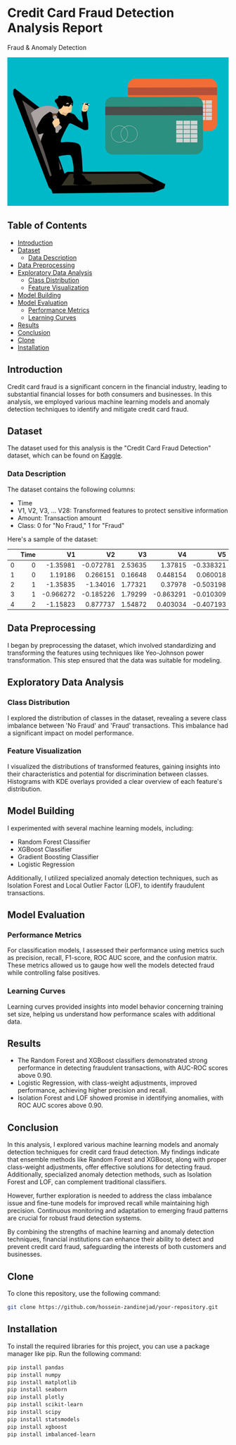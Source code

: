 # Credit Card Fraud Detection Analysis Report
Fraud &amp; Anomaly Detection

![fraud](/fraud.png)

## Table of Contents

- [Introduction](#introduction)
- [Dataset](#dataset)
  - [Data Description](#data-description)
- [Data Preprocessing](#data-preprocessing)
- [Exploratory Data Analysis](#exploratory-data-analysis)
  - [Class Distribution](#class-distribution)
  - [Feature Visualization](#feature-visualization)
- [Model Building](#model-building)
- [Model Evaluation](#model-evaluation)
  - [Performance Metrics](#performance-metrics)
  - [Learning Curves](#learning-curves)
- [Results](#results)
- [Conclusion](#conclusion)
- [Clone](#clone)
- [Installation](#installation)

## Introduction

Credit card fraud is a significant concern in the financial industry, leading to substantial financial losses for both consumers and businesses. In this analysis, we employed various machine learning models and anomaly detection techniques to identify and mitigate credit card fraud.

## Dataset

The dataset used for this analysis is the "Credit Card Fraud Detection" dataset, which can be found on [Kaggle](https://www.kaggle.com/datasets/mlg-ulb/creditcardfraud).

### Data Description

The dataset contains the following columns:

- Time
- V1, V2, V3, ... V28: Transformed features to protect sensitive information
- Amount: Transaction amount
- Class: 0 for "No Fraud," 1 for "Fraud"

Here's a sample of the dataset:

|    |   Time |       V1 |        V2 |       V3 |        V4 |       V5 |       V6 |       V7 |       V8 |        V9 | ... |      V21 |        V22 |        V23 |      V24 |        V25 |        V26 |        V27 |       V28 |   Amount |   Class |
|---:|-------:|---------:|----------:|---------:|----------:|---------:|---------:|---------:|---------:|----------:|---:|---------:|-----------:|-----------:|---------:|-----------:|-----------:|-----------:|----------:|---------:|--------:|
|  0 |      0 | -1.35981 | -0.072781 |  2.53635 |   1.37815 | -0.338321 |  0.462388 |  0.239599 |  0.098698 |  0.363787 | ... | -0.018307 |  0.277838  | -0.110474  |  0.066928 |  0.128539  | -0.189115  |  0.133558  | -0.021053 |  149.62 |       0 |
|  1 |      0 |  1.19186 |  0.266151 |  0.16648 |   0.448154 |  0.060018 | -0.082361 | -0.078803 |  0.085102 | -0.255425 | ... | -0.225775 | -0.638672  |  0.101288  | -0.339846 |  0.16717   |  0.125895  | -0.008983  |  0.014724 |    2.69 |       0 |
|  2 |      1 | -1.35835 | -1.34016  |  1.77321 |   0.37978  | -0.503198 |  1.800499 |  0.791461 |  0.247676 | -1.51465  | ... |  0.247998 |  0.771679  |  0.909412  | -0.689281 | -0.327642  | -0.139097  | -0.055353  | -0.059752 |  378.66 |       0 |
|  3 |      1 | -0.966272| -0.185226 |  1.79299 |  -0.863291 | -0.010309 |  1.247203 |  0.237609 |  0.377436 | -1.38702  | ... | -0.1083   |  0.00527396| -0.190321  | -1.175575 |  0.647376  | -0.221929  |  0.062723  |  0.061458 |  123.5  |       0 |
|  4 |      2 | -1.15823 |  0.877737 |  1.54872 |   0.403034 | -0.407193 |  0.095921 |  0.592941 | -0.270533 |  0.817739 | ... | -0.009431 |  0.798278  | -0.137458  |  0.141267 | -0.20601   |  0.502292  |  0.219422  |  0.215153 |   69.99 |       0 |

## Data Preprocessing

I began by preprocessing the dataset, which involved standardizing and transforming the features using techniques like Yeo-Johnson power transformation. This step ensured that the data was suitable for modeling.

## Exploratory Data Analysis

### Class Distribution

I explored the distribution of classes in the dataset, revealing a severe class imbalance between 'No Fraud' and 'Fraud' transactions. This imbalance had a significant impact on model performance.

### Feature Visualization

I visualized the distributions of transformed features, gaining insights into their characteristics and potential for discrimination between classes. Histograms with KDE overlays provided a clear overview of each feature's distribution.

## Model Building

I experimented with several machine learning models, including:

- Random Forest Classifier
- XGBoost Classifier
- Gradient Boosting Classifier
- Logistic Regression

Additionally, I utilized specialized anomaly detection techniques, such as Isolation Forest and Local Outlier Factor (LOF), to identify fraudulent transactions.

## Model Evaluation

### Performance Metrics

For classification models, I assessed their performance using metrics such as precision, recall, F1-score, ROC AUC score, and the confusion matrix. These metrics allowed us to gauge how well the models detected fraud while controlling false positives.

### Learning Curves

Learning curves provided insights into model behavior concerning training set size, helping us understand how performance scales with additional data.

## Results

- The Random Forest and XGBoost classifiers demonstrated strong performance in detecting fraudulent transactions, with AUC-ROC scores above 0.90.
- Logistic Regression, with class-weight adjustments, improved performance, achieving higher precision and recall.
- Isolation Forest and LOF showed promise in identifying anomalies, with ROC AUC scores above 0.90.

## Conclusion

In this analysis, I explored various machine learning models and anomaly detection techniques for credit card fraud detection. My findings indicate that ensemble methods like Random Forest and XGBoost, along with proper class-weight adjustments, offer effective solutions for detecting fraud. Additionally, specialized anomaly detection methods, such as Isolation Forest and LOF, can complement traditional classifiers.

However, further exploration is needed to address the class imbalance issue and fine-tune models for improved recall while maintaining high precision. Continuous monitoring and adaptation to emerging fraud patterns are crucial for robust fraud detection systems.

By combining the strengths of machine learning and anomaly detection techniques, financial institutions can enhance their ability to detect and prevent credit card fraud, safeguarding the interests of both customers and businesses.

## Clone

To clone this repository, use the following command:

```bash
git clone https://github.com/hossein-zandinejad/your-repository.git
```

## Installation

To install the required libraries for this project, you can use a package manager like pip. Run the following command:

```bash
pip install pandas
pip install numpy
pip install matplotlib
pip install seaborn
pip install plotly
pip install scikit-learn
pip install scipy
pip install statsmodels
pip install xgboost
pip install imbalanced-learn
```
